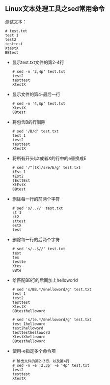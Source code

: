 ## Linux文本处理工具之sed常用命令

测试文本：

```shell
# test.txt
test 1
test2
testtest
XtestX
BBtest
```

- 显示test.txt文件的第2-4行

  ```shell
  # sed -n '2,4p' test.txt
  test2
  testtest
  XtestX
  ```

- 显示文件的第4-最后一行

  ```shell
  # sed -n '4,$p' test.txt
  XtestX
  BBtest
  ```

- 将包含B的行删除

  ```shell
  # sed '/B/d' test.txt
  test 1
  test2
  testtest
  XtestX
  ```

- 将所有开头以t或者X的行中的e替换成E

  ```shell
  # sed '/^[tX]/s/e/E/g' test.txt
  tEst 1
  tEst2
  tEsttEst
  XtEstX
  BBtest
  ```

- 删除每一行的前两个字符

  ```shell
  # sed 's/..//' test.txt
  st 1
  st2
  sttest
  estX
  test
  ```

- 删除每一行的后两个字符

  ```shell
  # sed 's/..$//' test.txt
  test
  tes
  testte
  Xtes
  BBte
  ```

- 给匹配BB行的后面加上helloworld

  ```shell
  # sed 's/BB.*/&helloword/g' test.txt
  test 1
  test2
  testtest
  XtestX
  BBtesthelloword

  # sed 's/te.*/&helloword/g' test.txt
  test 1helloword
  test2helloword
  testtesthelloword
  XtestXhelloword
  BBtesthelloword
  ```

- 使用-e指定多个命令项

  ```shell
  # 输出文件的第2-3行，以及第4行
  # sed -n -e '2,3p' -e '4p' test.txt
  test2
  testtest
  XtestX
  ```

  ​
